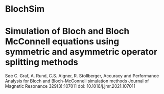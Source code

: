 # BlochSim
# Simulation of Bloch and Bloch McConnell equations using symmetric and asymmetric operator splitting methods

See
C. Graf, A. Rund, C.S. Aigner, R. Stollberger,
Accuracy and Performance Analysis for Bloch and Bloch-McConnell simulation methods
Journal of Magnetic Resonance 329(3):107011
doi: 10.1016/j.jmr.2021.107011
